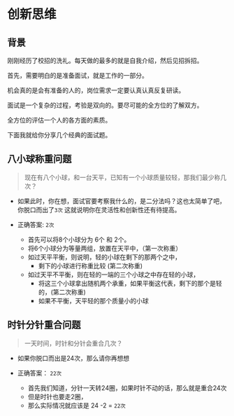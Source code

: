 # 创新思维

## 背景

刚刚经历了校招的洗礼。每天做的最多的就是自我介绍，然后见招拆招。

首先，需要明白的是准备面试，就是工作的一部分。

机会真的是会有准备的人的，岗位需求一定要认真认真反复研读。

面试是一个复杂的过程，考验是双向的。要尽可能的全方位的了解双方。

全方位的评估一个人的各方面的素质。

下面我就给你分享几个经典的面试题。

## 八小球称重问题
> 现在有八个小球，和一台天平，已知有一个小球质量较轻，那我们最少称几次？

 - 如果此时，你在想，面试官要考察我什么的，是二分法吗？这也太简单了吧，你脱口而出了`3次`
    这就说明你在灵活性和创新性还有待提高。

 - 正确答案: `2次`
    - 首先可以将8个小球分为 6个 和 2个。
    - 将6个小球分为等量两组，放置在天平中，（第一次称重）
    - 如过天平平衡，则说明，轻的小球在剩下的那两个之中，
        -  剩下的小球进行称重比较 (第二次称重)
    - 如过天平不平衡，则在轻的一端的三个小球之中存在轻的小球，
        - 将这三个小球拿出随机两个承重，如果平衡这代表，剩下的那个是轻的，(第二次称重)
        - 如果不平衡，天平轻的那个质量小的小球

## 时针分针重合问题
> 一天时间，时针和分针会重合几次？

 - 如果你脱口而出是24次，那么请你再想想

 - 正确答案： `22次`
    - 首先我们知道，分针一天转24圈，如果时针不动的话，那么就是重合24次
    - 但是时针也要走2圈，
    - 那么实际情况就应该是 24 -2 = `22次`